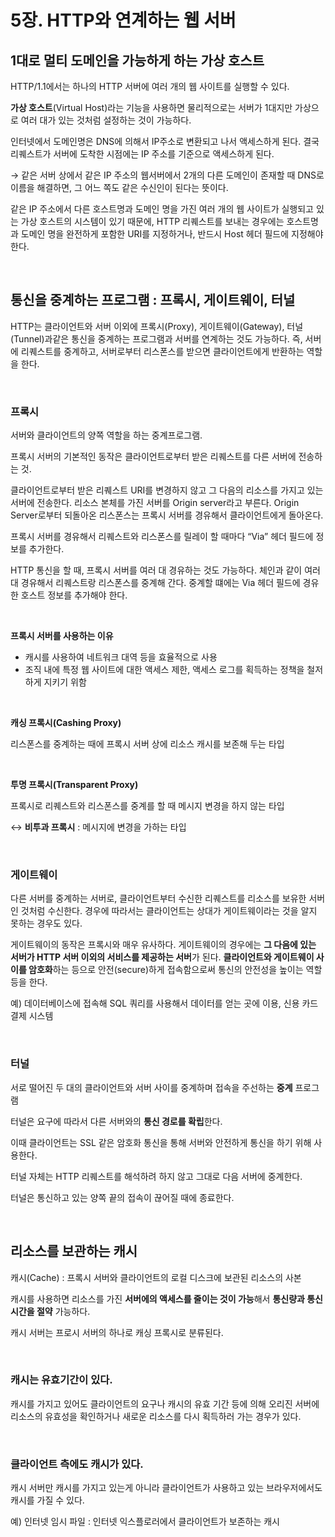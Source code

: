 # 5장. HTTP와 연계하는 웹 서버

## 1대로 멀티 도메인을 가능하게 하는 가상 호스트

HTTP/1.1에서는 하나의 HTTP 서버에 여러 개의 웹 사이트를 실행할 수 있다. 

**가상 호스트**(Virtual Host)라는 기능을 사용하면 물리적으로는 서버가 1대지만 가상으로 여러 대가 있는 것처럼 설정하는 것이 가능하다. 

인터넷에서 도메인명은 DNS에 의해서 IP주소로 변환되고 나서 액세스하게 된다. 결국 리퀘스트가 서버에 도착한 시점에는 IP 주소를 기준으로 액세스하게 된다. 

→ 같은 서버 상에서 같은 IP 주소의 웹서버에서 2개의 다른 도메인이 존재할 때 DNS로 이름을 해결하면, 그 어느 쪽도 같은 수신인이 된다는 뜻이다.

같은 IP 주소에서 다른 호스트명과 도메인 명을 가진 여러 개의 웹 사이트가 실행되고 있는 가상 호스트의 시스템이 있기 때문에, HTTP 리퀘스트를 보내는 경우에는 호스트명과 도메인 명을 완전하게 포함한 URI를 지정하거나, 반드시 Host 헤더 필드에 지정해야 한다.

</br>

## 통신을 중계하는 프로그램 : 프록시, 게이트웨이, 터널

HTTP는 클라이언트와 서버 이외에 프록시(Proxy), 게이트웨이(Gateway), 터널(Tunnel)과같은 통신을 중계하는 프로그램과 서버를 연계하는 것도 가능하다. 즉, 서버에 리퀘스트를 중계하고, 서버로부터 리스폰스를 받으면 클라이언트에게 반환하는 역할을 한다.

</br>

### 프록시

서버와 클라이언트의 양쪽 역할을 하는 중계프로그램.

프록시 서버의 기본적인 동작은 클라이언트로부터 받은 리퀘스트를 다른 서버에 전송하는 것.

클라이언트로부터 받은 리퀘스트 URI를 변경하지 않고 그 다음의 리소스를 가지고 있는 서버에 전송한다. 리소스 본체를 가진 서버를 Origin server라고 부른다. Origin Server로부터 되돌아온 리스폰스는 프록시 서버를 경유해서 클라이언트에게 돌아온다. 

프록시 서버를 경유해서 리퀘스트와 리스폰스를 릴레이 할 때마다 “Via” 헤더 필드에 정보를 추가한다.

HTTP 통신을 할 때, 프록시 서버를 여러 대 경유하는 것도 가능하다. 체인과 같이 여러 대 경유해서 리퀘스트랑 리스폰스를 중계해 간다. 중계할 떄에는 Via 헤더 필드에 경유한 호스트 정보를 추가해야 한다.

</br>

**프록시 서버를 사용하는 이유**

- 캐시를 사용하여 네트워크 대역 등을 효율적으로 사용
- 조직 내에 특정 웹 사이트에 대한 액세스 제한, 액세스 로그를 획득하는 정책을 철저하게 지키기 위함

</br>

**캐싱 프록시(Cashing Proxy)**

리스폰스를 중계하는 때에 프록시 서버 상에 리소스 캐시를 보존해 두는 타입

</br>

**투명 프록시(Transparent Proxy)**

프록시로 리퀘스트와 리스폰스를 중계를 할 때 메시지 변경을 하지 않는 타입

↔ **비투과 프록시** : 메시지에 변경을 가하는 타입

</br>

### 게이트웨이

다른 서버를 중계하는 서버로, 클라이언트부터 수신한 리퀘스트를 리소스를 보유한 서버인 것처럼 수신한다. 경우에 따라서는 클라이언트는 상대가 게이트웨이라는 것을 알지 못하는 경우도 있다.

게이트웨이의 동작은 프록시와 매우 유사하다. 게이트웨이의 경우에는 **그 다음에 있는 서버가 HTTP 서버 이외의 서비스를 제공하는 서버**가 된다. **클라이언트와 게이트웨이 사이를 암호화**하는 등으로 안전(secure)하게 접속함으로써 통신의 안전성을 높이는 역할 등을 한다.

예) 데이터베이스에 접속해 SQL 쿼리를 사용해서 데이터를 얻는 곳에 이용, 신용 카드 결제 시스템

</br>

### 터널

서로 떨어진 두 대의 클라이언트와 서버 사이를 중계하며 접속을 주선하는 **중계** 프로그램

터널은 요구에 따라서 다른 서버와의 **통신 경로를 확립**한다. 

이때 클라이언트는 SSL 같은 암호화 통신을 통해 서버와 안전하게 통신을 하기 위해 사용한다.

터널 자체는 HTTP 리퀘스트를 해석하려 하지 않고 그대로 다음 서버에 중계한다. 

터널은 통신하고 있는 양쪽 끝의 접속이 끊어질 때에 종료한다.

</br>

## 리소스를 보관하는 캐시

캐시(Cache) : 프록시 서버와 클라이언트의 로컬 디스크에 보관된 리소스의 사본

캐시를 사용하면 리소스를 가진 **서버에의 액세스를 줄이는 것이 가능**해서 **통신량과 통신 시간을 절약** 가능하다. 

캐시 서버는 프로시 서버의 하나로 캐싱 프록시로 분류된다. 

</br>

### 캐시는 유효기간이 있다.

캐시를 가지고 있어도 클라이언트의 요구나 캐시의 유효 기간 등에 의해 오리진 서버에 리소스의 유효성을 확인하거나 새로운 리소스를 다시 획득하러 가는 경우가 있다.

</br>

### 클라이언트 측에도 캐시가 있다.

캐시 서버만 캐시를 가지고 있는게 아니라 클라이언트가 사용하고 있는 브라우저에서도 캐시를 가질 수 있다. 

예) 인터넷 임시 파일 : 인터넷 익스플로러에서 클라이언트가 보존하는 캐시
